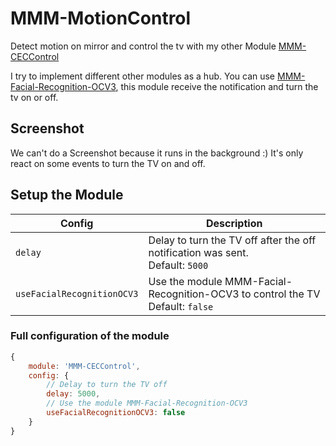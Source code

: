# MMM-MotionControl
Detect motion on mirror and control the tv with my other Module [MMM-CECControl](https://github.com/nischi/MMM-CECControl "MMM-CECControl")

I try to implement different other modules as a hub. You can use [MMM-Facial-Recognition-OCV3](https://github.com/normyx/MMM-Facial-Recognition-OCV3 "MMM-Facial-Recognition-OCV3"), this module receive the notification and turn the tv on or off.

## Screenshot
We can't do a Screenshot because it runs in the background :) It's only react on some events to turn the TV on and off.

## Setup the Module

Config | Description
--- | ---
`delay` | Delay to turn the TV off after the off notification was sent. <br />Default: `5000`
`useFacialRecognitionOCV3`| Use the module MMM-Facial-Recognition-OCV3 to control the TV<br />Default: `false`

### Full configuration of the module

```javascript
{
    module: 'MMM-CECControl',
    config: {
        // Delay to turn the TV off
        delay: 5000,
        // Use the module MMM-Facial-Recognition-OCV3
        useFacialRecognitionOCV3: false
    }
}
```